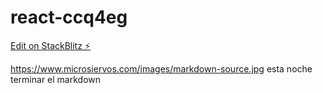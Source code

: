 # react-ccq4eg

[Edit on StackBlitz ⚡️](https://stackblitz.com/edit/react-ccq4eg)

https://www.microsiervos.com/images/markdown-source.jpg
esta noche terminar el markdown
